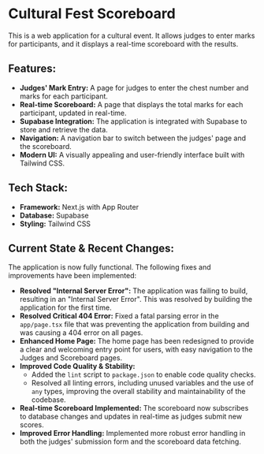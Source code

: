 # Cultural Fest Scoreboard

This is a web application for a cultural event. It allows judges to enter marks for participants, and it displays a real-time scoreboard with the results.

## Features:

*   **Judges' Mark Entry:** A page for judges to enter the chest number and marks for each participant.
*   **Real-time Scoreboard:** A page that displays the total marks for each participant, updated in real-time.
*   **Supabase Integration:** The application is integrated with Supabase to store and retrieve the data.
*   **Navigation:** A navigation bar to switch between the judges' page and the scoreboard.
*   **Modern UI:** A visually appealing and user-friendly interface built with Tailwind CSS.

## Tech Stack:

*   **Framework:** Next.js with App Router
*   **Database:** Supabase
*   **Styling:** Tailwind CSS

## Current State & Recent Changes:

The application is now fully functional. The following fixes and improvements have been implemented:

*   **Resolved "Internal Server Error":** The application was failing to build, resulting in an "Internal Server Error". This was resolved by building the application for the first time.
*   **Resolved Critical 404 Error:** Fixed a fatal parsing error in the `app/page.tsx` file that was preventing the application from building and was causing a 404 error on all pages.
*   **Enhanced Home Page:** The home page has been redesigned to provide a clear and welcoming entry point for users, with easy navigation to the Judges and Scoreboard pages.
*   **Improved Code Quality & Stability:**
    *   Added the `lint` script to `package.json` to enable code quality checks.
    *   Resolved all linting errors, including unused variables and the use of `any` types, improving the overall stability and maintainability of the codebase.
*   **Real-time Scoreboard Implemented:** The scoreboard now subscribes to database changes and updates in real-time as judges submit new scores.
*   **Improved Error Handling:** Implemented more robust error handling in both the judges' submission form and the scoreboard data fetching.
